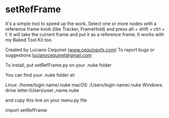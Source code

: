 # setRefFrame

It's a simple tool to speed up the work. Select one or more nodes with a reference frame knob (like Tracker, FrameHold) and press alt + shift + ctrl + f.
It will take the current frame and put it as a reference frame.
It works with my Baked Tool Kit too.

Created by Luciano Cequinel (www.cequinavfx.com)
To report bugs or suggestions lucianocequinel@gmail.com


To install, put setRefFrame.py on your .nuke folder

You can find your .nuke folder at:

Linux: /home/login name/.nuke
macOS: /Users/login name/.nuke
Windows: drive letter:\Users\user_name\.nuke

and copy this line on your menu.py file

import setRefFrame
